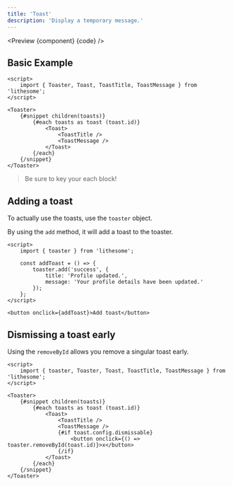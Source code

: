 ```yaml
---
title: 'Toast'
description: 'Display a temporary message.'
---
```


<script>
	import {ComponentAPI, Preview} from '$site/index.ts';
	import {api, component, code} from '$ref/toast';
</script>

<Preview {component} {code} />

## Basic Example

```svelte
<script>
	import { Toaster, Toast, ToastTitle, ToastMessage } from 'lithesome';
</script>

<Toaster>
	{#snippet children(toasts)}
		{#each toasts as toast (toast.id)}
			<Toast>
				<ToastTitle />
				<ToastMessage />
			</Toast>
		{/each}
	{/snippet}
</Toaster>
```

> Be sure to key your each block!

## Adding a toast

To actually use the toasts, use the `toaster` object.

By using the `add` method, it will add a toast to the toaster.

```svelte
<script>
	import { toaster } from 'lithesome';

	const addToast = () => {
		toaster.add('success', {
			title: 'Profile updated.',
			message: 'Your profile details have been updated.'
		});
	};
</script>

<button onclick={addToast}>Add toast</button>
```

## Dismissing a toast early

Using the `removeById` allows you remove a singular toast early.

```svelte
<script>
	import { toaster, Toaster, Toast, ToastTitle, ToastMessage } from 'lithesome';
</script>

<Toaster>
	{#snippet children(toasts)}
		{#each toasts as toast (toast.id)}
			<Toast>
				<ToastTitle />
				<ToastMessage />
				{#if toast.config.dismissable}
					<button onclick={() => toaster.removeById(toast.id)}>x</button>
				{/if}
			</Toast>
		{/each}
	{/snippet}
</Toaster>
```

<ComponentAPI data={api} />
